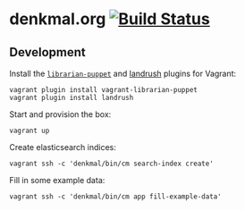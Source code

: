 denkmal.org [![Build Status](https://travis-ci.org/denkmal/denkmal.org.png)](https://travis-ci.org/denkmal/denkmal.org)
===========

Development
-----------
Install the [`librarian-puppet`](https://github.com/mhahn/vagrant-librarian-puppet)
and [landrush](https://github.com/phinze/landrush) plugins for Vagrant:
```
vagrant plugin install vagrant-librarian-puppet
vagrant plugin install landrush
```

Start and provision the box:
```
vagrant up
```

Create elasticsearch indices:
```
vagrant ssh -c 'denkmal/bin/cm search-index create'
```

Fill in some example data:
```
vagrant ssh -c 'denkmal/bin/cm app fill-example-data'
```
